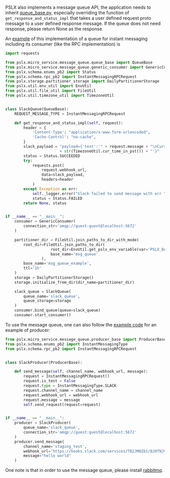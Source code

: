 PSLX also implements a message queue API, the application needs to inherit [queue_base.py](https://github.com/kfrancischen/pslx/blob/master/pslx/micro_service/message_queue/queue_base.py),
especially overriding the function of `get_response_and_status_impl` that takes a user defined request proto message to
a user defined response message. If the queue does not need response, please return None as the response.

An [example](https://github.com/kfrancischen/pslx/blob/master/example/message_queue_example/consumer.py) of this implementation of a queue for instant messaging including its consumer (like the RPC implementation) is
```python
import requests

from pslx.micro_service.message_queue.queue_base import QueueBase
from pslx.micro_service.message_queue.generic_consumer import GenericConsumer
from pslx.schema.enums_pb2 import Status
from pslx.schema.rpc_pb2 import InstantMessagingRPCRequest
from pslx.storage.partitioner_storage import DailyPartitionerStorage
from pslx.util.env_util import EnvUtil
from pslx.util.file_util import FileUtil
from pslx.util.timezone_util import TimezoneUtil


class SlackQueue(QueueBase):
    REQUEST_MESSAGE_TYPE = InstantMessagingRPCRequest

    def get_response_and_status_impl(self, request):
        header = {
            'Content-Type': "application/x-www-form-urlencoded",
            'Cache-Control': "no-cache",
        }
        slack_payload = "payload={'text':'" + request.message + "\nCurrent time is "\
                        + str(TimezoneUtil.cur_time_in_pst()) + "'}"
        status = Status.SUCCEEDED
        try:
            requests.post(
                request.webhook_url,
                data=slack_payload,
                headers=header
            )
        except Exception as err:
            self._logger.error("Slack failed to send message with err " + str(err))
            status = Status.FAILED
        return None, status


if __name__ == "__main__":
    consumer = GenericConsumer(
        connection_str='amqp://guest:guest@localhost:5672'
    )

    partitioner_dir = FileUtil.join_paths_to_dir_with_mode(
        root_dir=FileUtil.join_paths_to_dir(
                    root_dir=EnvUtil.get_pslx_env_variable(var='PSLX_DATABASE'),
                    base_name='msg_queue'
                ),
        base_name='msg_queue_example',
        ttl='1h'
    )
    storage = DailyPartitionerStorage()
    storage.initialize_from_dir(dir_name=partitioner_dir)

    slack_queue = SlackQueue(
        queue_name='slack_queue',
        queue_storage=storage
    )
    consumer.bind_queue(queue=slack_queue)
    consumer.start_consumer()
```

To use the message queue, one can also follow the [example code]() for an example of producer:

```python
from pslx.micro_service.message_queue.producer_base import ProducerBase
from pslx.schema.enums_pb2 import InstantMessagingType
from pslx.schema.rpc_pb2 import InstantMessagingRPCRequest


class SlackProducer(ProducerBase):

    def send_message(self, channel_name, webhook_url, message):
        request = InstantMessagingRPCRequest()
        request.is_test = False
        request.type = InstantMessagingType.SLACK
        request.channel_name = channel_name
        request.webhook_url = webhook_url
        request.message = message
        self.send_request(request=request)


if __name__ == "__main__":
    producer = SlackProducer(
        queue_name='slack_queue',
        connection_str='amqp://guest:guest@localhost:5672'
    )
    producer.send_message(
        channel_name='staging_test',
        webhook_url='https://hooks.slack.com/services/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',
        message="hello world"
    )
```

One note is that in order to use the message queue, please install [rabbitmq](https://www.rabbitmq.com/).